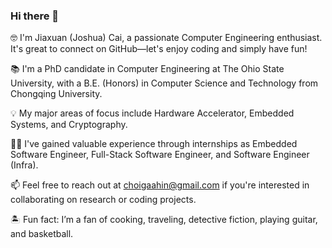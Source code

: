 ### Hi there 👋

🤓 I'm Jiaxuan (Joshua) Cai, a passionate Computer Engineering enthusiast. It's great to connect on GitHub—let's enjoy coding and simply have fun!

📚 I'm a PhD candidate in Computer Engineering at The Ohio State University, with a B.E. (Honors) in Computer Science and Technology from Chongqing University.

💡 My major areas of focus include Hardware Accelerator, Embedded Systems, and Cryptography.

👨‍💻 I've gained valuable experience through internships as Embedded Software Engineer, Full-Stack Software Engineer, and Software Engineer (Infra).

📫 Feel free to reach out at <choigaahin@gmail.com> if you're interested in collaborating on research or coding projects.

🏝 Fun fact: I’m a fan of cooking, traveling, detective fiction, playing guitar, and basketball.
